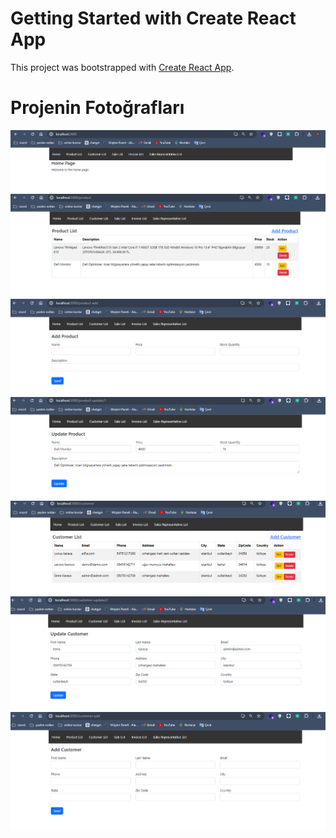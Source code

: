 # Getting Started with Create React App

This project was bootstrapped with [Create React App](https://github.com/facebook/create-react-app).


# Projenin Fotoğrafları

![](https://github.com/ynskrc23/sales-tracking-ui/blob/master/image/tasarim.PNG)
![](https://github.com/ynskrc23/sales-tracking-ui/blob/master/image/tasarim2.PNG)
![](https://github.com/ynskrc23/sales-tracking-ui/blob/master/image/tasarim3.PNG)
![](https://github.com/ynskrc23/sales-tracking-ui/blob/master/image/tasarim4.PNG)
![](https://github.com/ynskrc23/sales-tracking-ui/blob/master/image/tasarim5.PNG)
![](https://github.com/ynskrc23/sales-tracking-ui/blob/master/image/tasarim6.PNG)
![](https://github.com/ynskrc23/sales-tracking-ui/blob/master/image/tasarim7.PNG)
